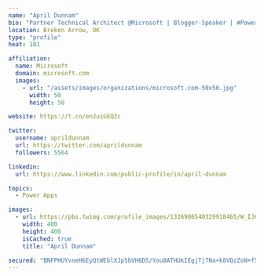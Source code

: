 ```yaml
---
name: "April Dunnam"
bio: "Partner Technical Architect @Microsoft | Blogger-Speaker | #PowerApps, #PowerAutomate, #Office365, #SharePoint | #WIT | #Karaoke Queen"
location: Broken Arrow, OK
type: "profile"
heat: 101

affiliation:
  name: Microsoft
  domain: microsoft.com
  images:
    - url: "/assets/images/organizations/microsoft.com-50x50.jpg"
      width: 50
      height: 50

website: https://t.co/enJuiGEQZc

twitter:
  username: aprildunnam
  url: https://twitter.com/aprildunnam
  followers: 5564

linkedin:
  url: https://www.linkedin.com/public-profile/in/april-dunnam

topics:
  - Power Apps

images:
  - url: https://pbs.twimg.com/profile_images/1326986540329918465/W_IJ6Ih2_400x400.jpg
    width: 400
    height: 400
    isCached: true
    title: "April Dunnam"

secured: "BNFPHUYvneH6EyQtWEblXJp5bVH6DS/You8ATHUkIEgjTj7Na+k8VQzZoN+f5vyxL7yVZqXGGFeZ1cMu9Jijc84Tzdo/BmnA/Y3VWswfet1o/WsneRcCuzpL7f5iZhtLIq5bQhs3eoei69Y72HFbQzzASekUiM1bT7eJhdyhFzFWdTuBe38PhlK1HI+M0duxFsu3eF82FN/kQ7pglvWRI4kKDorAoPnbvkediIEZB1L5/dafEkiZyhB40eGVYu5cwlzwPjiqXWxY99eVx1TcRdp7gbWgpeG/cgkP4Ni6ijwlf7AnRB9Gr6+SEMuodrM7hjSf2OEtcjbVd+a0AnmZ+1buVcA8KDVD1+06zciszFQ4Qx5wK38DswG7G1aa6cDncUAwhXyf3BgQa/1C4HbSu9jZ+zdtIsOp7GmVLTxeC0g=;Pu3FoPlZx5Ej6noUPsUE+g=="
---
```


